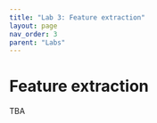 ```yaml
---
title: "Lab 3: Feature extraction"
layout: page
nav_order: 3
parent: "Labs"
---
```


# Feature extraction

TBA